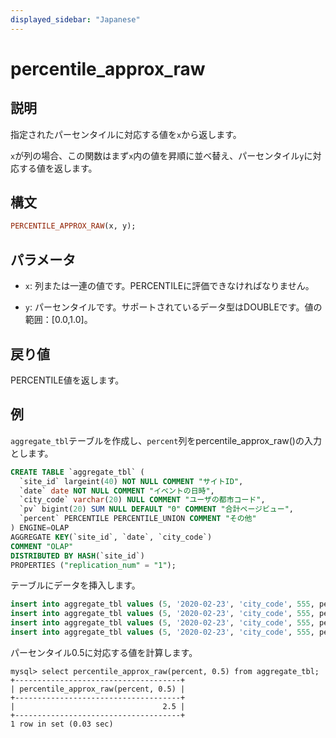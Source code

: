 ```yaml
---
displayed_sidebar: "Japanese"
---
```


# percentile_approx_raw

## 説明

指定されたパーセンタイルに対応する値を`x`から返します。

`x`が列の場合、この関数はまず`x`内の値を昇順に並べ替え、パーセンタイル`y`に対応する値を返します。

## 構文

```Haskell
PERCENTILE_APPROX_RAW(x, y);
```

## パラメータ

- `x`: 列または一連の値です。PERCENTILEに評価できなければなりません。

- `y`: パーセンタイルです。サポートされているデータ型はDOUBLEです。値の範囲：[0.0,1.0]。

## 戻り値

PERCENTILE値を返します。

## 例

 `aggregate_tbl`テーブルを作成し、`percent`列をpercentile_approx_raw()の入力とします。

  ```sql
  CREATE TABLE `aggregate_tbl` (
    `site_id` largeint(40) NOT NULL COMMENT "サイトID",
    `date` date NOT NULL COMMENT "イベントの日時",
    `city_code` varchar(20) NULL COMMENT "ユーザの都市コード",
    `pv` bigint(20) SUM NULL DEFAULT "0" COMMENT "合計ページビュー",
    `percent` PERCENTILE PERCENTILE_UNION COMMENT "その他"
  ) ENGINE=OLAP
  AGGREGATE KEY(`site_id`, `date`, `city_code`)
  COMMENT "OLAP"
  DISTRIBUTED BY HASH(`site_id`)
  PROPERTIES ("replication_num" = "1");
  ```

テーブルにデータを挿入します。

  ```sql
  insert into aggregate_tbl values (5, '2020-02-23', 'city_code', 555, percentile_hash(1));
  insert into aggregate_tbl values (5, '2020-02-23', 'city_code', 555, percentile_hash(2));
  insert into aggregate_tbl values (5, '2020-02-23', 'city_code', 555, percentile_hash(3));
  insert into aggregate_tbl values (5, '2020-02-23', 'city_code', 555, percentile_hash(4));
  ```

パーセンタイル0.5に対応する値を計算します。

  ```Plain Text
  mysql> select percentile_approx_raw(percent, 0.5) from aggregate_tbl;
  +-------------------------------------+
  | percentile_approx_raw(percent, 0.5) |
  +-------------------------------------+
  |                                 2.5 |
  +-------------------------------------+
  1 row in set (0.03 sec)
  ```